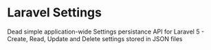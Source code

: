 # Laravel Settings

Dead simple application-wide Settings persistance API for Laravel 5 - Create, Read, Update and Delete settings stored in JSON files


